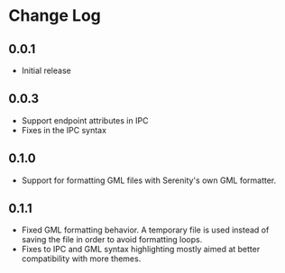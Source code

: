 # Change Log

## 0.0.1

- Initial release

## 0.0.3

- Support endpoint attributes in IPC
- Fixes in the IPC syntax

## 0.1.0

- Support for formatting GML files with Serenity's own GML formatter.

## 0.1.1

- Fixed GML formatting behavior. A temporary file is used instead of saving the file in order to avoid formatting loops.
- Fixes to IPC and GML syntax highlighting mostly aimed at better compatibility with more themes.
